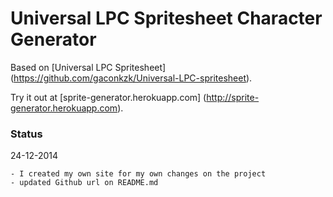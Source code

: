 Universal LPC Spritesheet Character Generator
=============================================

Based on [Universal LPC Spritesheet] (https://github.com/gaconkzk/Universal-LPC-spritesheet).

Try it out at [sprite-generator.herokuapp.com] (http://sprite-generator.herokuapp.com).

### Status

24-12-2014 

    - I created my own site for my own changes on the project
    - updated Github url on README.md
